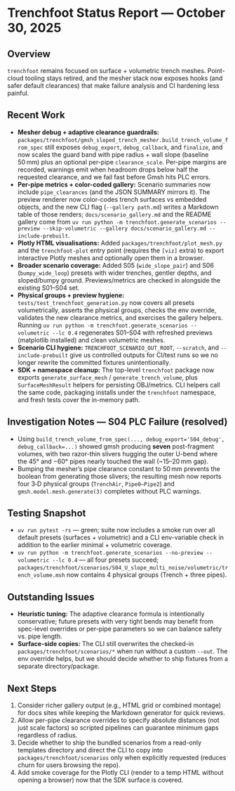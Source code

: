 # Trenchfoot Status Report — October 30, 2025

## Overview
`trenchfoot` remains focused on surface + volumetric trench meshes. Point-cloud tooling stays retired, and the mesher stack now exposes hooks (and safer default clearances) that make failure analysis and CI hardening less painful.

## Recent Work
- **Mesher debug + adaptive clearance guardrails:** `packages/trenchfoot/gmsh_sloped_trench_mesher.build_trench_volume_from_spec` still exposes `debug_export`, `debug_callback`, and `finalize`, and now scales the guard band with pipe radius + wall slope (baseline 50 mm) plus an optional per-pipe `clearance_scale`. Per-pipe margins are recorded, warnings emit when headroom drops below half the requested clearance, and we fail fast before Gmsh hits PLC errors.
- **Per-pipe metrics + color-coded gallery:** Scenario summaries now include `pipe_clearances` (and the JSON SUMMARY mirrors it). The preview renderer now color-codes trench surfaces vs embedded objects, and the new CLI flag (`--gallery path.md`) writes a Markdown table of those renders; `docs/scenario_gallery.md` and the README gallery come from `uv run python -m trenchfoot.generate_scenarios --preview --skip-volumetric --gallery docs/scenario_gallery.md --include-prebuilt`.
- **Plotly HTML visualisations:** Added `packages/trenchfoot/plot_mesh.py` and the `trenchfoot-plot` entry point (requires the `[viz]` extra) to export interactive Plotly meshes and optionally open them in a browser.
- **Broader scenario coverage:** Added S05 (`wide_slope_pair`) and S06 (`bumpy_wide_loop`) presets with wider trenches, gentler depths, and sloped/bumpy ground. Previews/metrics are checked in alongside the existing S01–S04 set.
- **Physical groups + preview hygiene:** `tests/test_trenchfoot_generation.py` now covers all presets volumetrically, asserts the physical groups, checks the env override, validates the new clearance metrics, and exercises the gallery helpers. Running `uv run python -m trenchfoot.generate_scenarios --volumetric --lc 0.4` regenerates S01–S04 with refreshed previews (matplotlib installed) and clean volumetric meshes.
- **Scenario CLI hygiene:** `TRENCHFOOT_SCENARIO_OUT_ROOT`, `--scratch`, and `--include-prebuilt` give us controlled outputs for CI/test runs so we no longer rewrite the committed fixtures unintentionally.
- **SDK + namespace cleanup:** The top-level `trenchfoot` package now exports `generate_surface_mesh` / `generate_trench_volume`, plus `SurfaceMeshResult` helpers for persisting OBJ/metrics. CLI helpers call the same code, packaging installs under the `trenchfoot` namespace, and fresh tests cover the in-memory path.

## Investigation Notes — S04 PLC Failure (resolved)
- Using `build_trench_volume_from_spec(..., debug_export='S04_debug', debug_callback=...)` showed gmsh producing **seven** post-fragment volumes, with two razor-thin slivers hugging the outer U-bend where the 45° and −60° pipes nearly touched the wall (~15–20 mm gap).
- Bumping the mesher’s pipe clearance constant to 50 mm prevents the boolean from generating those slivers; the resulting mesh now reports four 3‑D physical groups (`TrenchAir`, `Pipe0–Pipe2`) and `gmsh.model.mesh.generate(3)` completes without PLC warnings.

## Testing Snapshot
- `uv run pytest -rs` — green; suite now includes a smoke run over all default presets (surfaces + volumetric) and a CLI env-variable check in addition to the earlier minimal + volumetric coverage.
- `uv run python -m trenchfoot.generate_scenarios --no-preview --volumetric --lc 0.4` — all four presets succeed; `packages/trenchfoot/scenarios/S04_U_slope_multi_noise/volumetric/trench_volume.msh` now contains 4 physical groups (Trench + three pipes).

## Outstanding Issues
- **Heuristic tuning:** The adaptive clearance formula is intentionally conservative; future presets with very tight bends may benefit from spec-level overrides or per-pipe parameters so we can balance safety vs. pipe length.
- **Surface-side copies:** The CLI still overwrites the checked-in `packages/trenchfoot/scenarios/*` when run without a custom `--out`. The env override helps, but we should decide whether to ship fixtures from a separate directory/package.

## Next Steps
1. Consider richer gallery output (e.g., HTML grid or combined montage) for docs sites while keeping the Markdown generator for quick reviews.
2. Allow per-pipe clearance overrides to specify absolute distances (not just scale factors) so scripted pipelines can guarantee minimum gaps regardless of radius.
3. Decide whether to ship the bundled scenarios from a read-only templates directory and direct the CLI to copy into `packages/trenchfoot/scenarios` only when explicitly requested (reduces churn for users browsing the repo).
4. Add smoke coverage for the Plotly CLI (render to a temp HTML without opening a browser) now that the SDK surface is covered.
